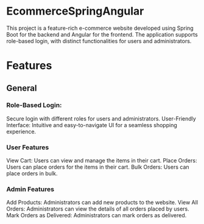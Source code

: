 # EcommerceSpringAngular
This project is a feature-rich e-commerce website developed using Spring Boot for the backend and Angular for the frontend. The application supports role-based login, with distinct functionalities for users and administrators.

# Features
## General
### Role-Based Login: 
Secure login with different roles for users and administrators.
User-Friendly Interface: Intuitive and easy-to-navigate UI for a seamless shopping experience.
### User Features
View Cart: Users can view and manage the items in their cart.
Place Orders: Users can place orders for the items in their cart.
Bulk Orders: Users can place orders in bulk.
### Admin Features
Add Products: Administrators can add new products to the website.
View All Orders: Administrators can view the details of all orders placed by users.
Mark Orders as Delivered: Administrators can mark orders as delivered.
